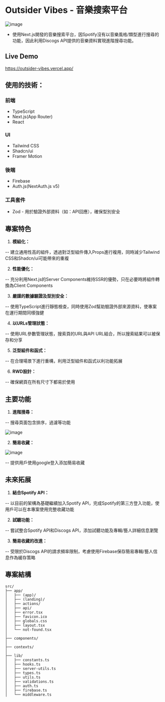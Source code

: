 # Outsider Vibes - 音樂搜索平台

![image](https://github.com/user-attachments/assets/e2ff09ff-3aa6-4311-9cbd-9099b52be9de)

* 使用Next.js開發的音樂搜索平台，因Spotify沒有以音樂風格/類型進行搜尋的功能，因此利用Discogs API提供的音樂資料實現進階搜尋功能。

## Live Demo

https://outsider-vibes.vercel.app/

## 使用的技術：

### 前端

- TypeScript
- Next.js(App Router)
- React

### UI

- Tailwind CSS
- Shadcn/ui
- Framer Motion

### 後端

- Firebase
- Auth.js(NextAuth.js v5)

### 工具套件

- Zod - 用於驗證外部資料（如：API回應），確保型別安全

## 專案特色

1. **模組化：**

-- 建立通用性高的組件，透過對泛型組件傳入Props進行複用，同時減少Tailwind CSS和Shadcn/ui可能帶來的重複

2. **性能優化：**

-- 充分利用Next.js的Server Components維持SSR的優勢，只在必要時將組件轉換為Client Components

3. **嚴謹的數據驗證及型別安全：**

-- 使用TypeScript進行靜態檢查，同時使用Zod幫助驗證外部來源資料，使專案在運行期間同樣強健

4. **以URLs管理狀態：**

-- 使用URL參數管理狀態，搜索頁的URL與API URL結合，所以搜索結果可以被保存和分享

5. **泛型組件和函式：**

-- 在合理場景下進行重構，利用泛型組件和函式以利功能拓展

6. **RWD設計：**

-- 確保網頁在所有尺寸下都易於使用

## 主要功能

1. **進階搜尋：**

-- 搜尋頁面包含排序，過濾等功能

![image](https://github.com/user-attachments/assets/c53bdceb-c72a-4216-a235-4cef6dd82162)

2. **簡易收藏：**

![image](https://github.com/user-attachments/assets/54f255c5-3174-4ab4-afca-138a40c61dac)

-- 提供用戶使用google登入添加簡易收藏

## 未來拓展

1. **結合Spotify API：**

-- 以目前的架構為基礎繼續加入Spotify API，完成Spotify的第三方登入功能，使用戶可以在本專案使用完整收藏功能

2. **試聽功能：**

-- 嘗試整合Spotify API和Discogs API，添加試聽功能及專輯/藝人詳細信息瀏覽

3. **簡易收藏的改進：**

-- 受限於Discogs API的請求頻率限制，考慮使用Firebase保存簡易專輯/藝人信息作為緩存策略

## 專案結構

```
src/
├── app/                  
│   ├── (app)/              
│   ├── (landing)/          
│   ├── actions/            
│   ├── api/               
│   ├── error.tsx          
│   ├── favicon.ico         
│   ├── globals.css         
│   ├── layout.tsx          
│   └── not-found.tsx       
│
├── components/             
│
├── contexts/              
│
├── lib/                    
│   ├── constants.ts        
│   ├── hooks.ts           
│   ├── server-utils.ts     
│   ├── types.ts            
│   ├── utils.ts            
│   ├── validations.ts      
│   ├── auth.ts             
│   ├── firebase.ts         
│   └── middleware.ts  
```








